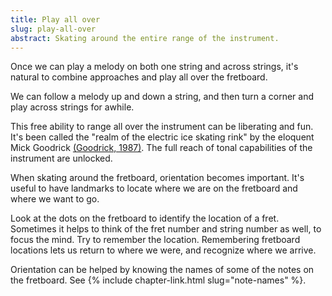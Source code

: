 ```yaml
---
title: Play all over
slug: play-all-over
abstract: Skating around the entire range of the instrument. 
---
```


Once we can play a melody on both one string and across strings,
it's natural to combine approaches and play all over the fretboard.

We can follow a melody up and down a string,
and then turn a corner and play across strings for awhile.

This free ability to range all over the instrument can be liberating and fun.
It's been called the "realm of the electric ice skating rink" 
by the eloquent Mick Goodrick
[(Goodrick, 1987)](references#goodrick-1987).
The full reach of tonal capabilities of the instrument are unlocked.

When skating around the fretboard,
orientation becomes important.
It's useful to have landmarks to locate where we are on the fretboard and where we want to go.

Look at the dots on the fretboard to identify the location of a fret.
Sometimes it helps to think of the fret number and string number as well,
to focus the mind.
Try to remember the location.
Remembering fretboard locations
lets us return to where we were,
and recognize where we arrive.

Orientation can be helped by knowing the names of some of the notes on the fretboard.
See {% include chapter-link.html slug="note-names" %}.
